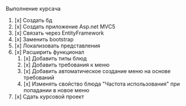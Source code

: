 Выполнение курсача

1.  [x] Создать бд
2.  [x] Создать приложение Asp.net MVC5
3.  [x] Связать через EntityFramework
4.  [x] Заменить bootstrap
5.  [x] Локализовать представления
6.  [x] Расширить функционал
    1.  [x] Добавить типы блюд
    2.  [x] Добавить требования к меню
    3.  [x] Добавить автоматическое создание меню на основе требований
    4.  [x] Изменять свойство блюда "Частота использования" при попадании в новое меню
7.  [x] Сдать курсовой проект
